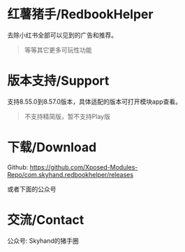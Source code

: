 # 红薯猪手/RedbookHelper

去除小红书全部可以见到的广告和推荐。

> 等等其它更多可玩性功能



# 版本支持/Support

支持8.55.0到8.57.0版本，具体适配的版本可打开模块app查看。
> 不支持精简版，暂不支持Play版



# 下载/Download

Github: 
https://github.com/Xposed-Modules-Repo/com.skyhand.redbookhelper/releases

或者下面的公众号


# 交流/Contact
公众号: Skyhand的猪手圈

